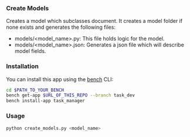 ### Create Models

Creates a model which subclasses document.
It creates a model folder if none exists and generates the following files:
- models/<model_name>.py: This file holds logic for the model.
- models/<model_name>.json: Generates a json file which will describe model fields.

### Installation

You can install this app using the [bench](https://github.com/frappe/bench) CLI:

```bash
cd $PATH_TO_YOUR_BENCH
bench get-app $URL_OF_THIS_REPO --branch task_dev
bench install-app task_manager
```

### Usage

```bash
python create_models.py <model_name>
```